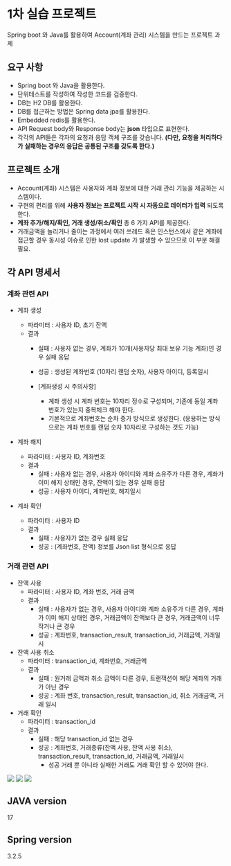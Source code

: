 # 1차 실습 프로젝트
Spring boot 와 Java를 활용하여 Account(계좌 관리) 시스템을 만드는 프로젝트 과제

## 요구 사항
* Spring boot 와 Java을 활용한다.
* 단위테스트를 작성하여 작성한 코드를 검증한다.
* DB는 H2 DB를 활용한다.
* DB를 접근하는 방법은 Spring data jpa를 활용한다.
* Embedded redis를 활용한다.
* API Request body와 Response body는 **json** 타입으로 표현한다.
* 각각의 API들은 각자의 요청과 응답 객체 구조를 갖습니다. **(다만, 요청을 처리하다가 실패하는 경우의 응답은 공통된 구조를 갖도록 한다.)**
	
## 프로젝트 소개
* Account(계좌) 시스템은 사용자와 계좌 정보에 대한 거래 관리 기능을 제공하는 시스템이다.
* 구현의 편리를 위해 **사용자 정보는 프로젝트 시작 시 자동으로 데이터가 입력** 되도록 한다.
* **계좌 추가/해지/확인, 거래 생성/취소/확인** 총 6 가지 API를 제공한다.	
* 거래금액을 늘리거나 줄이는 과정에서 여러 쓰레드 혹은 인스턴스에서 같은 계좌에 접근할 경우 동시성 이슈로 인한 lost update 가 발생할 수 있으므로 이 부분 해결 필요.

## 각 API 명세서
### 계좌 관련 API
- 계좌 생성
  - 파라미터 : 사용자 ID, 초기 잔액
  - 결과
    - 실패 : 사용자 없는 경우, 계좌가 10개(사용자당 최대 보유 기능 계좌)인 경우 실패 응답
    - 성공 : 생성된 계좌번호 (10자리 랜덤 숫자), 사용자 아이디, 등록일시
      
    - [계좌생성 시 주의사항]
      - 계좌 생성 시 계좌 번호는 10자리 정수로 구성되며, 기존에 동일 계좌 번호가 있는지 중복체크 해야 한다.
      - 기본적으로 계좌번호는 순차 증가 방식으로 생성한다. (응용하는 방식으로는 계좌 번호를 랜덤 숫자 10자리로 구성하는 것도 가능)

- 계좌 해지
  - 파라미터 : 사용자 ID, 계좌번호
  - 결과
    - 실패 : 사용자 없는 경우, 사용자 아이디와 계좌 소유주가 다른 경우, 계좌가 이미 해지 상태인 경우, 잔액이 있는 경우 실패 응답
    - 성공 : 사용자 아이디, 계좌번호, 해지일시
    
- 계좌 확인
  - 파라미터 : 사용자 ID
  - 결과
    - 실패 : 사용자가 없는 경우 실패 응답
    - 성공 : (계좌번호, 잔액) 정보를 Json list 형식으로 응답

### 거래 관련 API
- 잔액 사용
  - 파라미터 : 사용자 ID, 계좌 번호, 거래 금액
  - 결과
    - 실패 : 사용자가 없는 경우, 사용자 아이디와 계좌 소유주가 다른 경우, 계좌가 이미 해지 상태인 경우, 거래금액이 잔액보다 큰 경우, 거래금액이 너무 작거나 큰 경우
    - 성공 : 계좌번호, transaction_result, transaction_id, 거래금액, 거래일시
- 잔액 사용 취소
  - 파라미터 : transaction_id, 계좌번호, 거래금액
  - 결과
    - 실패 : 원거래 금액과 취소 금액이 다른 경우, 트랜잭션이 해당 계좌의 거래가 아닌 경우
    - 성공 : 계좌 번호, transaction_result, transaction_id, 취소 거래금액, 거래 일시
- 거래 확인
  - 파라미터 : transaction_id
  - 결과
    - 실패 : 해당 transaction_id 없는 경우
    - 성공 : 계좌번호, 거래종류(잔액 사용, 잔액 사용 취소), transaction_result, transaction_id, 거래금액, 거래일시
      - 성공 거래 뿐 아니라 실패한 거래도 거래 확인 할 수 있어야 한다.

     

<img src="https://img.shields.io/badge/Java-ED8B00?style=for-the-badge&logo=openjdk&logoColor=white" /> <img src="https://img.shields.io/badge/Spring-6DB33F?style=for-the-badge&logo=spring&logoColor=white" /> <img src="https://img.shields.io/badge/IntelliJ_IDEA-000000.svg?style=for-the-badge&logo=intellij-idea&logoColor=white" />


## JAVA version
17

## Spring version
3.2.5
